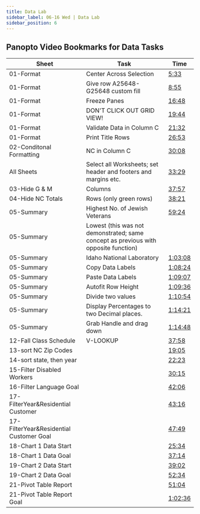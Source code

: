 ```yaml
---
title: Data Lab
sidebar_label: 06-16 Wed | Data Lab
sidebar_position: 6
---
```


## Panopto Video Bookmarks for Data Tasks

Sheet | Task | Time 
--- | --- | --- 
01-Format | Center Across Selection | [5:33](https://uncch.hosted.panopto.com/Panopto/Pages/Viewer.aspx?id=4e838122-8bfc-45aa-9ea4-ad43010988c5&start=332.60999999999996)
01-Format | Give row A25648-G25648 custom fill | [8:55](https://uncch.hosted.panopto.com/Panopto/Pages/Viewer.aspx?id=4e838122-8bfc-45aa-9ea4-ad43010988c5&start=534.93)
01-Format | Freeze Panes | [16:48](https://uncch.hosted.panopto.com/Panopto/Pages/Viewer.aspx?id=4e838122-8bfc-45aa-9ea4-ad43010988c5&start=1008.24)  
01-Format | DON'T CLICK OUT GRID VIEW! | [19:44](https://uncch.hosted.panopto.com/Panopto/Pages/Viewer.aspx?id=4e838122-8bfc-45aa-9ea4-ad43010988c5&start=1184.1)
01-Format | Validate Data in Column C | [21:32](https://uncch.hosted.panopto.com/Panopto/Pages/Viewer.aspx?id=4e838122-8bfc-45aa-9ea4-ad43010988c5&start=1291.6799999999998)
01-Format | Print Title Rows | [26:53](https://uncch.hosted.panopto.com/Panopto/Pages/Viewer.aspx?id=4e838122-8bfc-45aa-9ea4-ad43010988c5&start=1613.1299984)
02-Conditonal Formatting | NC in Column C | [30:08](https://uncch.hosted.panopto.com/Panopto/Pages/Viewer.aspx?id=4e838122-8bfc-45aa-9ea4-ad43010988c5&start=1808.01)
All Sheets |Select all Worksheets; set header and footers and margins etc. |  [33:29](https://uncch.hosted.panopto.com/Panopto/Pages/Viewer.aspx?id=4e838122-8bfc-45aa-9ea4-ad43010988c5&start=2008.6499999999999)
03-Hide G & M | Columns |  [37:57](https://uncch.hosted.panopto.com/Panopto/Pages/Viewer.aspx?id=4e838122-8bfc-45aa-9ea4-ad43010988c5&start=2276.7599999999998)
04-Hide NC Totals|  Rows (only green rows) | [38:21](https://uncch.hosted.panopto.com/Panopto/Pages/Viewer.aspx?id=4e838122-8bfc-45aa-9ea4-ad43010988c5&start=2300.8799983999997)
05-Summary | Highest No. of Jewish Veterans | [59:24](https://uncch.hosted.panopto.com/Panopto/Pages/Viewer.aspx?id=4e838122-8bfc-45aa-9ea4-ad43010988c5&start=3564.2999999999997)
05-Summary | Lowest (this was not demonstrated; same concept as previous with opposite function) | 
05-Summary | Idaho National Laboratory  | [1:03:08](https://uncch.hosted.panopto.com/Panopto/Pages/Viewer.aspx?id=4e838122-8bfc-45aa-9ea4-ad43010988c5&start=3788.16)
05-Summary | Copy Data Labels | [1:08:24](https://uncch.hosted.panopto.com/Panopto/Pages/Viewer.aspx?id=4e838122-8bfc-45aa-9ea4-ad43010988c5&start=4103.7)
05-Summary | Paste Data Labels |  [1:09:07](https://uncch.hosted.panopto.com/Panopto/Pages/Viewer.aspx?id=4e838122-8bfc-45aa-9ea4-ad43010988c5&start=4147.44)
05-Summary | Autofit Row Height | [1:09:36](https://uncch.hosted.panopto.com/Panopto/Pages/Viewer.aspx?id=4e838122-8bfc-45aa-9ea4-ad43010988c5&start=4176.33)
05-Summary | Divide two values | [1:10:54](https://uncch.hosted.panopto.com/Panopto/Pages/Viewer.aspx?id=4e838122-8bfc-45aa-9ea4-ad43010988c5&start=4254.1849999999995)
05-Summary | Display Percentages to two Decimal places. | [1:14:21](https://uncch.hosted.panopto.com/Panopto/Pages/Viewer.aspx?id=4e838122-8bfc-45aa-9ea4-ad43010988c5&start=4460.849999999999)
05-Summary | Grab Handle and drag down | [1:14:48](https://uncch.hosted.panopto.com/Panopto/Pages/Viewer.aspx?id=4e838122-8bfc-45aa-9ea4-ad43010988c5&start=4488.086)
12-Fall Class Schedule | V-LOOKUP |  [37:58](https://uncch.hosted.panopto.com/Panopto/Pages/Viewer.aspx?id=bea7a40f-03a0-450a-a95f-ad480110e7d7&start=2278.44)
13-sort NC Zip Codes | |  [19:05](https://uncch.hosted.panopto.com/Panopto/Pages/Viewer.aspx?id=d066719e-7cc0-48a1-a1fb-ad440100e611&start=1144.86)
14-sort state, then year |  |  [22:23](https://uncch.hosted.panopto.com/Panopto/Pages/Viewer.aspx?id=d066719e-7cc0-48a1-a1fb-ad440100e611&start=1342.59)
15-Filter Disabled Workers | |[30:15](https://uncch.hosted.panopto.com/Panopto/Pages/Viewer.aspx?id=d066719e-7cc0-48a1-a1fb-ad440100e611&start=1814.809)
16-Filter Language Goal |  |[42:06](https://uncch.hosted.panopto.com/Panopto/Pages/Viewer.aspx?id=d066719e-7cc0-48a1-a1fb-ad440100e611&start=2526.259)
17-FilterYear&Residential Customer | |  [43:16](https://uncch.hosted.panopto.com/Panopto/Pages/Viewer.aspx?id=d066719e-7cc0-48a1-a1fb-ad440100e611&start=2596.41)
17-FilterYear&Residential Customer Goal | |[47:49](https://uncch.hosted.panopto.com/Panopto/Pages/Viewer.aspx?id=d066719e-7cc0-48a1-a1fb-ad440100e611&start=2869.44)
18-Chart 1 Data Start      | | [25:34](https://uncch.hosted.panopto.com/Panopto/Pages/Viewer.aspx?id=49019636-b468-41bb-972f-ad470109bde7&start=1534.32)
18-Chart 1 Data Goal       | | [37:14](https://uncch.hosted.panopto.com/Panopto/Pages/Viewer.aspx?id=49019636-b468-41bb-972f-ad470109bde7&start=2234.1200016)
19-Chart 2 Data Start      | | [39:02](https://uncch.hosted.panopto.com/Panopto/Pages/Viewer.aspx?id=49019636-b468-41bb-972f-ad470109bde7&start=2341.7999999999997)
19-Chart 2 Data Goal       | | [52:34](https://uncch.hosted.panopto.com/Panopto/Pages/Viewer.aspx?id=49019636-b468-41bb-972f-ad470109bde7&start=3154.44)
21-Pivot Table Report      | | [51:04](https://uncch.hosted.panopto.com/Panopto/Pages/Viewer.aspx?id=d066719e-7cc0-48a1-a1fb-ad440100e611&start=3063.5400016)
21-Pivot Table Report Goal | | [1:02:36](https://uncch.hosted.panopto.com/Panopto/Pages/Viewer.aspx?id=d066719e-7cc0-48a1-a1fb-ad440100e611&start=3755.58)
